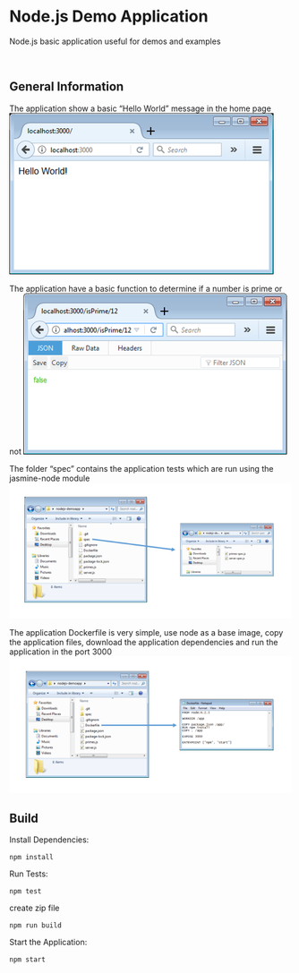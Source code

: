 # Node.js Demo Application    
Node.js basic application useful for demos and examples    

&nbsp;   

## General Information

The application show a basic “Hello World” message in the home page
![Welcome-Page](https://github.com/leonjalfon1/Microsoft-Blog/blob/master/GettingStartedWithGoogleContainerBuilder/0-Introduction/Images/0-2.png?raw=true)

The application have a basic function to determine if a number is prime or not
![Welcome-Page](https://github.com/leonjalfon1/Microsoft-Blog/blob/master/GettingStartedWithGoogleContainerBuilder/0-Introduction/Images/0-3.png?raw=true)

The folder “spec” contains the application tests which are run using the jasmine-node module
![Welcome-Page](https://github.com/leonjalfon1/Microsoft-Blog/blob/master/GettingStartedWithGoogleContainerBuilder/0-Introduction/Images/0-4.png?raw=true)

The application Dockerfile is very simple, use node as a base image, copy the application files, download the application dependencies and run the application in the port 3000
![Welcome-Page](https://github.com/leonjalfon1/Microsoft-Blog/blob/master/GettingStartedWithGoogleContainerBuilder/0-Introduction/Images/0-5.png?raw=true)

## Build

Install Dependencies:
```
npm install
```

Run Tests:
```
npm test
```

create zip file
```
npm run build
```

Start the Application:
```
npm start
```

